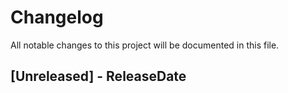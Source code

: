 # Changelog

All notable changes to this project will be documented in this file.

<!-- next-header -->

## [Unreleased] - ReleaseDate

